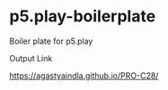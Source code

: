 # p5.play-boilerplate
Boiler plate for p5.play


Output Link


https://agastyaindla.github.io/PRO-C28/
